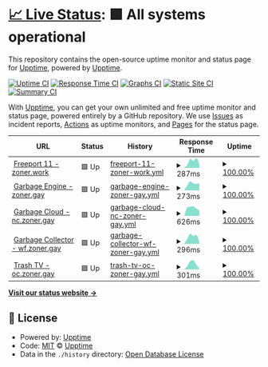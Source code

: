 # [📈 Live Status](https://status.zoner.work): <!--live status--> **🟩 All systems operational**

This repository contains the open-source uptime monitor and status page for [Upptime](https://upptime.js.org), powered by [Upptime](https://github.com/upptime/upptime).

[![Uptime CI](https://github.com/fencore/zoner-upptime/workflows/Uptime%20CI/badge.svg)](https://github.com/fencore/zoner-upptime/actions?query=workflow%3A%22Uptime+CI%22)
[![Response Time CI](https://github.com/fencore/zoner-upptime/workflows/Response%20Time%20CI/badge.svg)](https://github.com/fencore/zoner-upptime/actions?query=workflow%3A%22Response+Time+CI%22)
[![Graphs CI](https://github.com/fencore/zoner-upptime/workflows/Graphs%20CI/badge.svg)](https://github.com/fencore/zoner-upptime/actions?query=workflow%3A%22Graphs+CI%22)
[![Static Site CI](https://github.com/fencore/zoner-upptime/workflows/Static%20Site%20CI/badge.svg)](https://github.com/fencore/zoner-upptime/actions?query=workflow%3A%22Static+Site+CI%22)
[![Summary CI](https://github.com/fencore/zoner-upptime/workflows/Summary%20CI/badge.svg)](https://github.com/fencore/zoner-upptime/actions?query=workflow%3A%22Summary+CI%22)

With [Upptime](https://upptime.js.org), you can get your own unlimited and free uptime monitor and status page, powered entirely by a GitHub repository. We use [Issues](https://github.com/upptime/upptime/issues) as incident reports, [Actions](https://github.com/fencore/zoner-upptime/actions) as uptime monitors, and [Pages](https://status.zoner.work) for the status page.

<!--start: status pages-->
<!-- This summary is generated by Upptime (https://github.com/upptime/upptime) -->
<!-- Do not edit this manually, your changes will be overwritten -->
<!-- prettier-ignore -->
| URL | Status | History | Response Time | Uptime |
| --- | ------ | ------- | ------------- | ------ |
| <img alt="" src="https://icons.duckduckgo.com/ip3/zoner.work.ico" height="13"> [Freeport 11 - zoner.work](https://zoner.work) | 🟩 Up | [freeport-11-zoner-work.yml](https://github.com/fencore/zoner-upptime/commits/HEAD/history/freeport-11-zoner-work.yml) | <details><summary><img alt="Response time graph" src="./graphs/freeport-11-zoner-work/response-time-week.png" height="20"> 287ms</summary><br><a href="https://status.zoner.work/history/freeport-11-zoner-work"><img alt="Response time 287" src="https://img.shields.io/endpoint?url=https%3A%2F%2Fraw.githubusercontent.com%2Ffencore%2Fzoner-upptime%2FHEAD%2Fapi%2Ffreeport-11-zoner-work%2Fresponse-time.json"></a><br><a href="https://status.zoner.work/history/freeport-11-zoner-work"><img alt="24-hour response time 287" src="https://img.shields.io/endpoint?url=https%3A%2F%2Fraw.githubusercontent.com%2Ffencore%2Fzoner-upptime%2FHEAD%2Fapi%2Ffreeport-11-zoner-work%2Fresponse-time-day.json"></a><br><a href="https://status.zoner.work/history/freeport-11-zoner-work"><img alt="7-day response time 287" src="https://img.shields.io/endpoint?url=https%3A%2F%2Fraw.githubusercontent.com%2Ffencore%2Fzoner-upptime%2FHEAD%2Fapi%2Ffreeport-11-zoner-work%2Fresponse-time-week.json"></a><br><a href="https://status.zoner.work/history/freeport-11-zoner-work"><img alt="30-day response time 287" src="https://img.shields.io/endpoint?url=https%3A%2F%2Fraw.githubusercontent.com%2Ffencore%2Fzoner-upptime%2FHEAD%2Fapi%2Ffreeport-11-zoner-work%2Fresponse-time-month.json"></a><br><a href="https://status.zoner.work/history/freeport-11-zoner-work"><img alt="1-year response time 287" src="https://img.shields.io/endpoint?url=https%3A%2F%2Fraw.githubusercontent.com%2Ffencore%2Fzoner-upptime%2FHEAD%2Fapi%2Ffreeport-11-zoner-work%2Fresponse-time-year.json"></a></details> | <details><summary><a href="https://status.zoner.work/history/freeport-11-zoner-work">100.00%</a></summary><a href="https://status.zoner.work/history/freeport-11-zoner-work"><img alt="All-time uptime 100.00%" src="https://img.shields.io/endpoint?url=https%3A%2F%2Fraw.githubusercontent.com%2Ffencore%2Fzoner-upptime%2FHEAD%2Fapi%2Ffreeport-11-zoner-work%2Fuptime.json"></a><br><a href="https://status.zoner.work/history/freeport-11-zoner-work"><img alt="24-hour uptime 100.00%" src="https://img.shields.io/endpoint?url=https%3A%2F%2Fraw.githubusercontent.com%2Ffencore%2Fzoner-upptime%2FHEAD%2Fapi%2Ffreeport-11-zoner-work%2Fuptime-day.json"></a><br><a href="https://status.zoner.work/history/freeport-11-zoner-work"><img alt="7-day uptime 100.00%" src="https://img.shields.io/endpoint?url=https%3A%2F%2Fraw.githubusercontent.com%2Ffencore%2Fzoner-upptime%2FHEAD%2Fapi%2Ffreeport-11-zoner-work%2Fuptime-week.json"></a><br><a href="https://status.zoner.work/history/freeport-11-zoner-work"><img alt="30-day uptime 100.00%" src="https://img.shields.io/endpoint?url=https%3A%2F%2Fraw.githubusercontent.com%2Ffencore%2Fzoner-upptime%2FHEAD%2Fapi%2Ffreeport-11-zoner-work%2Fuptime-month.json"></a><br><a href="https://status.zoner.work/history/freeport-11-zoner-work"><img alt="1-year uptime 100.00%" src="https://img.shields.io/endpoint?url=https%3A%2F%2Fraw.githubusercontent.com%2Ffencore%2Fzoner-upptime%2FHEAD%2Fapi%2Ffreeport-11-zoner-work%2Fuptime-year.json"></a></details>
| <img alt="" src="https://icons.duckduckgo.com/ip3/zoner.gay.ico" height="13"> [Garbage Engine - zoner.gay](https://zoner.gay) | 🟩 Up | [garbage-engine-zoner-gay.yml](https://github.com/fencore/zoner-upptime/commits/HEAD/history/garbage-engine-zoner-gay.yml) | <details><summary><img alt="Response time graph" src="./graphs/garbage-engine-zoner-gay/response-time-week.png" height="20"> 273ms</summary><br><a href="https://status.zoner.work/history/garbage-engine-zoner-gay"><img alt="Response time 273" src="https://img.shields.io/endpoint?url=https%3A%2F%2Fraw.githubusercontent.com%2Ffencore%2Fzoner-upptime%2FHEAD%2Fapi%2Fgarbage-engine-zoner-gay%2Fresponse-time.json"></a><br><a href="https://status.zoner.work/history/garbage-engine-zoner-gay"><img alt="24-hour response time 273" src="https://img.shields.io/endpoint?url=https%3A%2F%2Fraw.githubusercontent.com%2Ffencore%2Fzoner-upptime%2FHEAD%2Fapi%2Fgarbage-engine-zoner-gay%2Fresponse-time-day.json"></a><br><a href="https://status.zoner.work/history/garbage-engine-zoner-gay"><img alt="7-day response time 273" src="https://img.shields.io/endpoint?url=https%3A%2F%2Fraw.githubusercontent.com%2Ffencore%2Fzoner-upptime%2FHEAD%2Fapi%2Fgarbage-engine-zoner-gay%2Fresponse-time-week.json"></a><br><a href="https://status.zoner.work/history/garbage-engine-zoner-gay"><img alt="30-day response time 273" src="https://img.shields.io/endpoint?url=https%3A%2F%2Fraw.githubusercontent.com%2Ffencore%2Fzoner-upptime%2FHEAD%2Fapi%2Fgarbage-engine-zoner-gay%2Fresponse-time-month.json"></a><br><a href="https://status.zoner.work/history/garbage-engine-zoner-gay"><img alt="1-year response time 273" src="https://img.shields.io/endpoint?url=https%3A%2F%2Fraw.githubusercontent.com%2Ffencore%2Fzoner-upptime%2FHEAD%2Fapi%2Fgarbage-engine-zoner-gay%2Fresponse-time-year.json"></a></details> | <details><summary><a href="https://status.zoner.work/history/garbage-engine-zoner-gay">100.00%</a></summary><a href="https://status.zoner.work/history/garbage-engine-zoner-gay"><img alt="All-time uptime 100.00%" src="https://img.shields.io/endpoint?url=https%3A%2F%2Fraw.githubusercontent.com%2Ffencore%2Fzoner-upptime%2FHEAD%2Fapi%2Fgarbage-engine-zoner-gay%2Fuptime.json"></a><br><a href="https://status.zoner.work/history/garbage-engine-zoner-gay"><img alt="24-hour uptime 100.00%" src="https://img.shields.io/endpoint?url=https%3A%2F%2Fraw.githubusercontent.com%2Ffencore%2Fzoner-upptime%2FHEAD%2Fapi%2Fgarbage-engine-zoner-gay%2Fuptime-day.json"></a><br><a href="https://status.zoner.work/history/garbage-engine-zoner-gay"><img alt="7-day uptime 100.00%" src="https://img.shields.io/endpoint?url=https%3A%2F%2Fraw.githubusercontent.com%2Ffencore%2Fzoner-upptime%2FHEAD%2Fapi%2Fgarbage-engine-zoner-gay%2Fuptime-week.json"></a><br><a href="https://status.zoner.work/history/garbage-engine-zoner-gay"><img alt="30-day uptime 100.00%" src="https://img.shields.io/endpoint?url=https%3A%2F%2Fraw.githubusercontent.com%2Ffencore%2Fzoner-upptime%2FHEAD%2Fapi%2Fgarbage-engine-zoner-gay%2Fuptime-month.json"></a><br><a href="https://status.zoner.work/history/garbage-engine-zoner-gay"><img alt="1-year uptime 100.00%" src="https://img.shields.io/endpoint?url=https%3A%2F%2Fraw.githubusercontent.com%2Ffencore%2Fzoner-upptime%2FHEAD%2Fapi%2Fgarbage-engine-zoner-gay%2Fuptime-year.json"></a></details>
| <img alt="" src="https://icons.duckduckgo.com/ip3/nc.zoner.gay.ico" height="13"> [Garbage Cloud - nc.zoner.gay](https://nc.zoner.gay) | 🟩 Up | [garbage-cloud-nc-zoner-gay.yml](https://github.com/fencore/zoner-upptime/commits/HEAD/history/garbage-cloud-nc-zoner-gay.yml) | <details><summary><img alt="Response time graph" src="./graphs/garbage-cloud-nc-zoner-gay/response-time-week.png" height="20"> 626ms</summary><br><a href="https://status.zoner.work/history/garbage-cloud-nc-zoner-gay"><img alt="Response time 626" src="https://img.shields.io/endpoint?url=https%3A%2F%2Fraw.githubusercontent.com%2Ffencore%2Fzoner-upptime%2FHEAD%2Fapi%2Fgarbage-cloud-nc-zoner-gay%2Fresponse-time.json"></a><br><a href="https://status.zoner.work/history/garbage-cloud-nc-zoner-gay"><img alt="24-hour response time 626" src="https://img.shields.io/endpoint?url=https%3A%2F%2Fraw.githubusercontent.com%2Ffencore%2Fzoner-upptime%2FHEAD%2Fapi%2Fgarbage-cloud-nc-zoner-gay%2Fresponse-time-day.json"></a><br><a href="https://status.zoner.work/history/garbage-cloud-nc-zoner-gay"><img alt="7-day response time 626" src="https://img.shields.io/endpoint?url=https%3A%2F%2Fraw.githubusercontent.com%2Ffencore%2Fzoner-upptime%2FHEAD%2Fapi%2Fgarbage-cloud-nc-zoner-gay%2Fresponse-time-week.json"></a><br><a href="https://status.zoner.work/history/garbage-cloud-nc-zoner-gay"><img alt="30-day response time 626" src="https://img.shields.io/endpoint?url=https%3A%2F%2Fraw.githubusercontent.com%2Ffencore%2Fzoner-upptime%2FHEAD%2Fapi%2Fgarbage-cloud-nc-zoner-gay%2Fresponse-time-month.json"></a><br><a href="https://status.zoner.work/history/garbage-cloud-nc-zoner-gay"><img alt="1-year response time 626" src="https://img.shields.io/endpoint?url=https%3A%2F%2Fraw.githubusercontent.com%2Ffencore%2Fzoner-upptime%2FHEAD%2Fapi%2Fgarbage-cloud-nc-zoner-gay%2Fresponse-time-year.json"></a></details> | <details><summary><a href="https://status.zoner.work/history/garbage-cloud-nc-zoner-gay">100.00%</a></summary><a href="https://status.zoner.work/history/garbage-cloud-nc-zoner-gay"><img alt="All-time uptime 100.00%" src="https://img.shields.io/endpoint?url=https%3A%2F%2Fraw.githubusercontent.com%2Ffencore%2Fzoner-upptime%2FHEAD%2Fapi%2Fgarbage-cloud-nc-zoner-gay%2Fuptime.json"></a><br><a href="https://status.zoner.work/history/garbage-cloud-nc-zoner-gay"><img alt="24-hour uptime 100.00%" src="https://img.shields.io/endpoint?url=https%3A%2F%2Fraw.githubusercontent.com%2Ffencore%2Fzoner-upptime%2FHEAD%2Fapi%2Fgarbage-cloud-nc-zoner-gay%2Fuptime-day.json"></a><br><a href="https://status.zoner.work/history/garbage-cloud-nc-zoner-gay"><img alt="7-day uptime 100.00%" src="https://img.shields.io/endpoint?url=https%3A%2F%2Fraw.githubusercontent.com%2Ffencore%2Fzoner-upptime%2FHEAD%2Fapi%2Fgarbage-cloud-nc-zoner-gay%2Fuptime-week.json"></a><br><a href="https://status.zoner.work/history/garbage-cloud-nc-zoner-gay"><img alt="30-day uptime 100.00%" src="https://img.shields.io/endpoint?url=https%3A%2F%2Fraw.githubusercontent.com%2Ffencore%2Fzoner-upptime%2FHEAD%2Fapi%2Fgarbage-cloud-nc-zoner-gay%2Fuptime-month.json"></a><br><a href="https://status.zoner.work/history/garbage-cloud-nc-zoner-gay"><img alt="1-year uptime 100.00%" src="https://img.shields.io/endpoint?url=https%3A%2F%2Fraw.githubusercontent.com%2Ffencore%2Fzoner-upptime%2FHEAD%2Fapi%2Fgarbage-cloud-nc-zoner-gay%2Fuptime-year.json"></a></details>
| <img alt="" src="https://icons.duckduckgo.com/ip3/wf.zoner.gay.ico" height="13"> [Garbage Collector - wf.zoner.gay](https://wf.zoner.gay) | 🟩 Up | [garbage-collector-wf-zoner-gay.yml](https://github.com/fencore/zoner-upptime/commits/HEAD/history/garbage-collector-wf-zoner-gay.yml) | <details><summary><img alt="Response time graph" src="./graphs/garbage-collector-wf-zoner-gay/response-time-week.png" height="20"> 296ms</summary><br><a href="https://status.zoner.work/history/garbage-collector-wf-zoner-gay"><img alt="Response time 296" src="https://img.shields.io/endpoint?url=https%3A%2F%2Fraw.githubusercontent.com%2Ffencore%2Fzoner-upptime%2FHEAD%2Fapi%2Fgarbage-collector-wf-zoner-gay%2Fresponse-time.json"></a><br><a href="https://status.zoner.work/history/garbage-collector-wf-zoner-gay"><img alt="24-hour response time 296" src="https://img.shields.io/endpoint?url=https%3A%2F%2Fraw.githubusercontent.com%2Ffencore%2Fzoner-upptime%2FHEAD%2Fapi%2Fgarbage-collector-wf-zoner-gay%2Fresponse-time-day.json"></a><br><a href="https://status.zoner.work/history/garbage-collector-wf-zoner-gay"><img alt="7-day response time 296" src="https://img.shields.io/endpoint?url=https%3A%2F%2Fraw.githubusercontent.com%2Ffencore%2Fzoner-upptime%2FHEAD%2Fapi%2Fgarbage-collector-wf-zoner-gay%2Fresponse-time-week.json"></a><br><a href="https://status.zoner.work/history/garbage-collector-wf-zoner-gay"><img alt="30-day response time 296" src="https://img.shields.io/endpoint?url=https%3A%2F%2Fraw.githubusercontent.com%2Ffencore%2Fzoner-upptime%2FHEAD%2Fapi%2Fgarbage-collector-wf-zoner-gay%2Fresponse-time-month.json"></a><br><a href="https://status.zoner.work/history/garbage-collector-wf-zoner-gay"><img alt="1-year response time 296" src="https://img.shields.io/endpoint?url=https%3A%2F%2Fraw.githubusercontent.com%2Ffencore%2Fzoner-upptime%2FHEAD%2Fapi%2Fgarbage-collector-wf-zoner-gay%2Fresponse-time-year.json"></a></details> | <details><summary><a href="https://status.zoner.work/history/garbage-collector-wf-zoner-gay">100.00%</a></summary><a href="https://status.zoner.work/history/garbage-collector-wf-zoner-gay"><img alt="All-time uptime 100.00%" src="https://img.shields.io/endpoint?url=https%3A%2F%2Fraw.githubusercontent.com%2Ffencore%2Fzoner-upptime%2FHEAD%2Fapi%2Fgarbage-collector-wf-zoner-gay%2Fuptime.json"></a><br><a href="https://status.zoner.work/history/garbage-collector-wf-zoner-gay"><img alt="24-hour uptime 100.00%" src="https://img.shields.io/endpoint?url=https%3A%2F%2Fraw.githubusercontent.com%2Ffencore%2Fzoner-upptime%2FHEAD%2Fapi%2Fgarbage-collector-wf-zoner-gay%2Fuptime-day.json"></a><br><a href="https://status.zoner.work/history/garbage-collector-wf-zoner-gay"><img alt="7-day uptime 100.00%" src="https://img.shields.io/endpoint?url=https%3A%2F%2Fraw.githubusercontent.com%2Ffencore%2Fzoner-upptime%2FHEAD%2Fapi%2Fgarbage-collector-wf-zoner-gay%2Fuptime-week.json"></a><br><a href="https://status.zoner.work/history/garbage-collector-wf-zoner-gay"><img alt="30-day uptime 100.00%" src="https://img.shields.io/endpoint?url=https%3A%2F%2Fraw.githubusercontent.com%2Ffencore%2Fzoner-upptime%2FHEAD%2Fapi%2Fgarbage-collector-wf-zoner-gay%2Fuptime-month.json"></a><br><a href="https://status.zoner.work/history/garbage-collector-wf-zoner-gay"><img alt="1-year uptime 100.00%" src="https://img.shields.io/endpoint?url=https%3A%2F%2Fraw.githubusercontent.com%2Ffencore%2Fzoner-upptime%2FHEAD%2Fapi%2Fgarbage-collector-wf-zoner-gay%2Fuptime-year.json"></a></details>
| <img alt="" src="https://icons.duckduckgo.com/ip3/oc.zoner.gay.ico" height="13"> [Trash TV - oc.zoner.gay](https://oc.zoner.gay) | 🟩 Up | [trash-tv-oc-zoner-gay.yml](https://github.com/fencore/zoner-upptime/commits/HEAD/history/trash-tv-oc-zoner-gay.yml) | <details><summary><img alt="Response time graph" src="./graphs/trash-tv-oc-zoner-gay/response-time-week.png" height="20"> 301ms</summary><br><a href="https://status.zoner.work/history/trash-tv-oc-zoner-gay"><img alt="Response time 301" src="https://img.shields.io/endpoint?url=https%3A%2F%2Fraw.githubusercontent.com%2Ffencore%2Fzoner-upptime%2FHEAD%2Fapi%2Ftrash-tv-oc-zoner-gay%2Fresponse-time.json"></a><br><a href="https://status.zoner.work/history/trash-tv-oc-zoner-gay"><img alt="24-hour response time 301" src="https://img.shields.io/endpoint?url=https%3A%2F%2Fraw.githubusercontent.com%2Ffencore%2Fzoner-upptime%2FHEAD%2Fapi%2Ftrash-tv-oc-zoner-gay%2Fresponse-time-day.json"></a><br><a href="https://status.zoner.work/history/trash-tv-oc-zoner-gay"><img alt="7-day response time 301" src="https://img.shields.io/endpoint?url=https%3A%2F%2Fraw.githubusercontent.com%2Ffencore%2Fzoner-upptime%2FHEAD%2Fapi%2Ftrash-tv-oc-zoner-gay%2Fresponse-time-week.json"></a><br><a href="https://status.zoner.work/history/trash-tv-oc-zoner-gay"><img alt="30-day response time 301" src="https://img.shields.io/endpoint?url=https%3A%2F%2Fraw.githubusercontent.com%2Ffencore%2Fzoner-upptime%2FHEAD%2Fapi%2Ftrash-tv-oc-zoner-gay%2Fresponse-time-month.json"></a><br><a href="https://status.zoner.work/history/trash-tv-oc-zoner-gay"><img alt="1-year response time 301" src="https://img.shields.io/endpoint?url=https%3A%2F%2Fraw.githubusercontent.com%2Ffencore%2Fzoner-upptime%2FHEAD%2Fapi%2Ftrash-tv-oc-zoner-gay%2Fresponse-time-year.json"></a></details> | <details><summary><a href="https://status.zoner.work/history/trash-tv-oc-zoner-gay">100.00%</a></summary><a href="https://status.zoner.work/history/trash-tv-oc-zoner-gay"><img alt="All-time uptime 100.00%" src="https://img.shields.io/endpoint?url=https%3A%2F%2Fraw.githubusercontent.com%2Ffencore%2Fzoner-upptime%2FHEAD%2Fapi%2Ftrash-tv-oc-zoner-gay%2Fuptime.json"></a><br><a href="https://status.zoner.work/history/trash-tv-oc-zoner-gay"><img alt="24-hour uptime 100.00%" src="https://img.shields.io/endpoint?url=https%3A%2F%2Fraw.githubusercontent.com%2Ffencore%2Fzoner-upptime%2FHEAD%2Fapi%2Ftrash-tv-oc-zoner-gay%2Fuptime-day.json"></a><br><a href="https://status.zoner.work/history/trash-tv-oc-zoner-gay"><img alt="7-day uptime 100.00%" src="https://img.shields.io/endpoint?url=https%3A%2F%2Fraw.githubusercontent.com%2Ffencore%2Fzoner-upptime%2FHEAD%2Fapi%2Ftrash-tv-oc-zoner-gay%2Fuptime-week.json"></a><br><a href="https://status.zoner.work/history/trash-tv-oc-zoner-gay"><img alt="30-day uptime 100.00%" src="https://img.shields.io/endpoint?url=https%3A%2F%2Fraw.githubusercontent.com%2Ffencore%2Fzoner-upptime%2FHEAD%2Fapi%2Ftrash-tv-oc-zoner-gay%2Fuptime-month.json"></a><br><a href="https://status.zoner.work/history/trash-tv-oc-zoner-gay"><img alt="1-year uptime 100.00%" src="https://img.shields.io/endpoint?url=https%3A%2F%2Fraw.githubusercontent.com%2Ffencore%2Fzoner-upptime%2FHEAD%2Fapi%2Ftrash-tv-oc-zoner-gay%2Fuptime-year.json"></a></details>

<!--end: status pages-->

[**Visit our status website →**](https://status.zoner.work)

## 📄 License

- Powered by: [Upptime](https://github.com/upptime/upptime)
- Code: [MIT](./LICENSE) © [Upptime](https://upptime.js.org)
- Data in the `./history` directory: [Open Database License](https://opendatacommons.org/licenses/odbl/1-0/)
